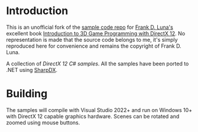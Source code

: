 # Introduction

This is an unofficial fork of the [sample code repo]((https://github.com/d3dcoder/d3d12book)) for [Frank D. Luna's](http://www.d3dcoder.net/default.htm) excellent book [Introduction to 3D Game Programming with DirectX 12](http://www.d3dcoder.net/d3d12.htm). No representation is made that the source code belongs to me, it's simply reproduced here for convenience and remains the copyright of Frank D. Luna.

A collection of *DirectX 12 C# samples*. All the samples have been ported to .NET using [SharpDX](http://sharpdx.org/).

# Building

The samples will compile with Visual Studio 2022+ and run on Windows 10+ with DirectX 12 capable graphics hardware.
Scenes can be rotated and zoomed using mouse buttons.
